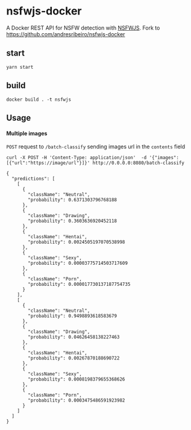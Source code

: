 # nsfwjs-docker

A Docker REST API for NSFW detection with [NSFWJS](https://github.com/infinitered/nsfwjs). 
Fork to https://github.com/andresribeiro/nsfwjs-docker

## start

```shell
yarn start
```
## build

```shell
docker build . -t nsfwjs
```

## Usage

#### Multiple images

`POST` request to `/batch-classify` sending images url in the `contents` field

```
curl -X POST -H 'Content-Type: application/json'  -d '{"images": [{"url":"https://image/url"}]}' http://0.0.0.0:8080/batch-classify

{
  "predictions": [
    [
      {
        "className": "Neutral",
        "probability": 0.6371303796768188
      },
      {
        "className": "Drawing",
        "probability": 0.3603636920452118
      },
      {
        "className": "Hentai",
        "probability": 0.0024505197070538998
      },
      {
        "className": "Sexy",
        "probability": 0.00003775714503717609
      },
      {
        "className": "Porn",
        "probability": 0.000017730137187754735
      }
    ],
    [
      {
        "className": "Neutral",
        "probability": 0.9498893618583679
      },
      {
        "className": "Drawing",
        "probability": 0.04626458138227463
      },
      {
        "className": "Hentai",
        "probability": 0.00267870188690722
      },
      {
        "className": "Sexy",
        "probability": 0.0008198379655368626
      },
      {
        "className": "Porn",
        "probability": 0.0003475486591923982
      }
    ]
  ]
}
```

